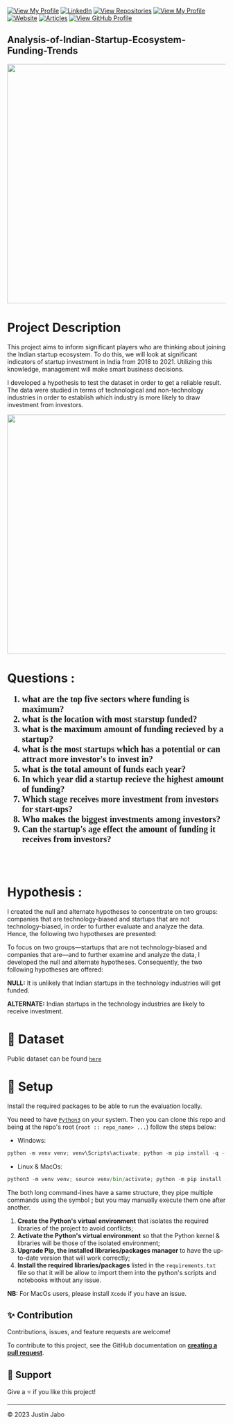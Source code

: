 [![View My Profile](https://img.shields.io/badge/View-My_Profile-green?logo=GitHub)](https://github.com/justinjabo250)
[![LinkedIn](https://img.shields.io/badge/LinkedIn-%230077B5?logo=linkedin&logoColor=orange)](https://www.linkedin.com/in/jabo-justin-2815341a2/) 
[![View Repositories](https://img.shields.io/badge/View-My_Repositories-blue?logo=GitHub)](https://github.com/justinjabo250?tab=repositories)
[![View My Profile](https://img.shields.io/badge/MEDIUM-Article-purple?logo=Medium)](https://medium.com/@jabojustin250)
[![Website](https://img.shields.io/badge/My-Website-darkgreen)](https://github.com/justinjabo250?tab=repositories)
[![Articles](https://img.shields.io/badge/My-Portfolio-darkblue?logo=Website)](https://justinjabo250.github.io/Developing-a-web-application-for-an-online-portfolio./)
[![View GitHub Profile](https://img.shields.io/badge/GitHub-Profile-darkgreen)](https://github.com/justinjabo250)


## Analysis-of-Indian-Startup-Ecosystem-Funding-Trends

<img src="https://user-images.githubusercontent.com/115732734/271718296-d75a8f66-676f-493b-96d8-e589e15d30d8.jpeg" width="550">

# Project Description

This project aims to inform significant players who are thinking about joining the Indian startup ecosystem. To do this, we will look at significant indicators of startup investment in India from 2018 to 2021. Utilizing this knowledge, management will make smart business decisions.

I developed a hypothesis to test the dataset in order to get a reliable result. The data were studied in terms of technological and non-technology industries in order to establish which industry is more likely to draw investment from investors.

<img src="https://user-images.githubusercontent.com/115732734/271718438-4e130f5a-a080-4666-a9ee-abcf23d6eebd.jpeg" width="550">

# Questions :

<ol type="1"style="font-size:20px;font-weight: bold;font-family: 'Times New Roman'"> 
    <li>what are the top five sectors where funding is maximum?</li>
    <li>what is the location with most starstup funded?</li>
    <li>what is the maximum amount of funding recieved by a startup?</li>
    <li>what is the most startups which has a potential or can attract more investor's to invest in?</li>
    <li>what is the total amount of funds each year?</li>
    <li>In which year did a startup recieve the highest amount of funding?</li>
    <li>Which stage receives more investment from investors for start-ups?</li>
    <li>Who makes the biggest investments among investors?</li>
    <li>Can the startup's age effect the amount of funding it receives from investors?</li>
</ol><br><br>

# Hypothesis :


I created the null and alternate hypotheses to concentrate on two groups: companies that are technology-biased and startups that are not technology-biased, in order to further evaluate and analyze the data. Hence, the following two hypotheses are presented:

To focus on two groups—startups that are not technology-biased and companies that are—and to further examine and analyze the data, I developed the null and alternate hypotheses. Consequently, the two following hypotheses are offered:


**NULL:** It is unlikely that Indian startups in the technology industries will get funded.


**ALTERNATE:** Indian startups in the technology industries are likely to receive investment.


# 📁 Dataset

Public dataset can be found [`here`](https://github.com/ikoghoemmanuell/Indian-Startup-Funding-Analysis-Group-Nice/blob/main/India%20Startup%20Funding.zip)

# 🚀 Setup

Install the required packages to be able to run the evaluation locally.

You need to have [`Python3`](https://www.python.org/) on your system. Then you can clone this repo and being at the repo's root (`root :: repo_name> ...`) follow the steps below:

- Windows:

```python
python -m venv venv; venv\Scripts\activate; python -m pip install -q --upgrade pip; python -m pip install -qr requirements.txt
```

- Linux & MacOs:

```python
python3 -m venv venv; source venv/bin/activate; python -m pip install -q --upgrade pip; python -m pip install -qr requirements.txt
```

The both long command-lines have a same structure, they pipe multiple commands using the symbol **;** but you may manually execute them one after another.

1. **Create the Python's virtual environment** that isolates the required libraries of the project to avoid conflicts;
2. **Activate the Python's virtual environment** so that the Python kernel & libraries will be those of the isolated environment;
3. **Upgrade Pip, the installed libraries/packages manager** to have the up-to-date version that will work correctly;
4. **Install the required libraries/packages** listed in the `requirements.txt` file so that it will be allow to import them into the python's scripts and notebooks without any issue.

**NB:** For MacOs users, please install `Xcode` if you have an issue.

## ✨ Contribution

Contributions, issues, and feature requests are welcome!

To contribute to this project, see the GitHub documentation on **[creating a pull request](https://help.github.com/en/github/collaborating-with-issues-and-pull-requests/creating-a-pull-request)**.

## 👏 Support

Give a ⭐️ if you like this project!

---

<p>&copy; 2023 Justin Jabo</p>
